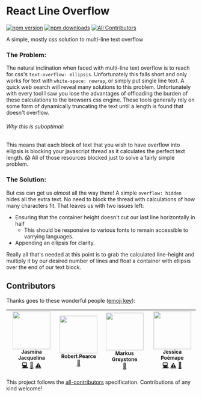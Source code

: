 # React Line Overflow
[![npm version](https://img.shields.io/npm/v/react-line-overflow.svg)](https://www.npmjs.com/package/react-line-overflow)
[![npm downloads](https://img.shields.io/npm/dt/react-line-overflow.svg)](https://www.npmjs.com/package/react-line-overflow)
[![All Contributors](https://img.shields.io/badge/all_contributors-4-orange.svg?style=flat-square)](#contributors)

A simple, mostly css solution to multi-line text overflow

### The Problem:
The natural inclination when faced with multi-line text overflow is to reach for css's `text-overflow: ellipsis`.
Unfortunately this falls short and only works for text with `white-space: nowrap`, or simply put single line text.
A quick web search will reveal many solutions to this problem. Unfortunately with every tool I saw
you lose the advantages of offloading the burden of these calculations to the browsers css engine. These tools generally rely on some form of dynamically truncating the text until a length is found that doesn't overflow.

###### Why this is suboptimal:
This means that each block of text that you wish to have overflow into ellipsis is blocking your javascript thread as it calculates the perfect text length.
😱 All of those resources blocked just to solve a fairly simple problem.

### The Solution:
But css can get us _almost_ all the way there! A simple `overflow: hidden` hides all the extra text. No need to block the thread with calculations of how many characters fit. That leaves us with two issues left:
  - Ensuring that the container height doesn't cut our last line horizontally in half
    - This should be responsive to various fonts to remain accessible to varrying languages.
  - Appending an ellipsis for clarity.

Really all that's needed at this point is to grab the calculated line-height and multiply it by our desired number of lines and float a container with ellipsis over the end of our text block.

## Contributors

Thanks goes to these wonderful people ([emoji key](https://github.com/kentcdodds/all-contributors#emoji-key)):

<!-- ALL-CONTRIBUTORS-LIST:START - Do not remove or modify this section -->
<!-- prettier-ignore -->
| [<img src="https://avatars2.githubusercontent.com/u/4014487?v=4" width="100px;"/><br /><sub><b>Jasmina Jacquelina</b></sub>](http://jazzy.codes)<br />[💻](https://github.com/jasminabasurita/react-line-overflow/commits?author=jasminabasurita "Code") [🤔](#ideas-jasminabasurita "Ideas, Planning, & Feedback") [⚠️](https://github.com/jasminabasurita/react-line-overflow/commits?author=jasminabasurita "Tests") | [<img src="https://avatars2.githubusercontent.com/u/592876?v=4" width="100px;"/><br /><sub><b>Robert Pearce</b></sub>](https://robertwpearce.com)<br />[🤔](#ideas-rpearce "Ideas, Planning, & Feedback") | [<img src="https://avatars2.githubusercontent.com/u/12430681?v=4" width="100px;"/><br /><sub><b>Markus Greystone</b></sub>](https://github.com/mgreystone)<br />[🤔](#ideas-mgreystone "Ideas, Planning, & Feedback") | [<img src="https://avatars2.githubusercontent.com/u/29049496?v=4" width="100px;"/><br /><sub><b>Jessica Poémape</b></sub>](https://github.com/jesspoemape)<br />[💻](https://github.com/jasminabasurita/react-line-overflow/commits?author=jesspoemape "Code") [⚠️](https://github.com/jasminabasurita/react-line-overflow/commits?author=jesspoemape "Tests") [🤔](#ideas-jesspoemape "Ideas, Planning, & Feedback") |
| :---: | :---: | :---: | :---: |
<!-- ALL-CONTRIBUTORS-LIST:END -->

This project follows the [all-contributors](https://github.com/kentcdodds/all-contributors) specification. Contributions of any kind welcome!
